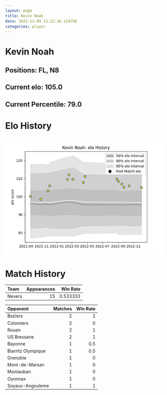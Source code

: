 ```yaml
---  
layout: page  
title: Kevin Noah  
date: 2022-12-09 13:22:16.124798  
categories: player  
---
```

# Kevin Noah

## Positions: FL, N8

## Current elo: 105.0

## Current Percentile: 79.0

# Elo History


![elo history](history_KevinNoah.png)
# Match History


| Team   |   Appearances |   Win Rate |
|:-------|--------------:|-----------:|
| Nevers |            15 |   0.533333 |

| Opponent           |   Matches |   Win Rate |
|:-------------------|----------:|-----------:|
| Beziers            |         2 |        1   |
| Colomiers          |         2 |        0   |
| Rouen              |         2 |        1   |
| US Bressane        |         2 |        1   |
| Bayonne            |         1 |        0.5 |
| Biarritz Olympique |         1 |        0.5 |
| Grenoble           |         1 |        0   |
| Mont-de-Marsan     |         1 |        0   |
| Montauban          |         1 |        0   |
| Oyonnax            |         1 |        0   |
| Soyaux-Angouleme   |         1 |        1   |